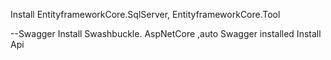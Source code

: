 Install EntityframeworkCore.SqlServer, EntityframeworkCore.Tool

--Swagger
Install Swashbuckle. AspNetCore ,auto  Swagger installed
Install Api
